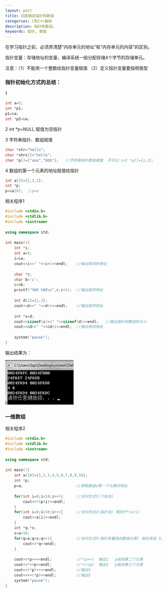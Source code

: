 ```yaml
---
layout: post
title: 切底搞定指针和数组
categories: C和C++基础
description: 指针和数组。
keywords: 指针, 数组
---
```


在学习指针之前，必须弄清楚“内存单元的地址”和“内存单元的内容”的区别。

指针变量：存储地址的变量，编译系统一般分配存储4个字节的存储单元。

注意：（1）不能用一个整数给指针变量赋值
     （2）定义指针变量要指明类型

### 指针初始化方式的总结： 

1

```cpp
int a=5;
int *p1;
p1=&a;
int *p2=&a;
```

2 int *p=NULL  赋值为空指针

3 字符串指针、数组赋值

```cpp
char *str="hello";
char *shrs[]="hello";
char *p[]={"aaa","bbb"};   //字符串指针数组赋值  不可以:int *p[]={1,2};
```

4 数组的第一个元素的地址赋值给指针

```cpp
int a[3]={1,2,3};
int *p;
p=&a[0];  //p=a
```

相关程序1

```cpp
#include <stdio.h>
#include <stdlib.h>
#include <iostream>

using namespace std;

int main(){
	int *i;
	int a=5;
	i=&a;
	cout<<i<<" "<<i+1<<endl;    //输出相邻的地址

	char *c;
	char b='c';
	c=&b;
	printf("%0X %0X\n",c,c+1);  //输出相邻地址

	int d[2]={1,2};
	cout<<d<<" "<<d+1<<endl;    //输出相邻地址

	int *s=d; 
	cout<<sizeof(s)<<" "<<sizeof(d)<<endl;   //输出指针和数组的大小
	cout<<&d<<" "<<&d+1<<endl;  //输出相邻地址

	system("pause");
}
```

输出结果为：

![](/images/posts/Cpoint/1.png)


### 一维数组

相关程序2

```cpp
#include <stdio.h>
#include <stdlib.h>
#include <iostream>

using namespace std;

int main(){
	int a[10]={1,2,3,4,5,6,7,8,9,10};
	int *p;   
	p=a;                        //获取数组a第一个元素的地址

	for(int i=0;i<10;i++){      //访问方式1(下标法)
		cout<<*(p+i)<<endl;
	}
	for(int i=0;i<10;i++){      //访问方式2(指针法) 等同于*(a+i)
		cout<<a[i]<<endl;
	}
	int *q,*s;
	s=a+10;
	for(q=a;q<s;q++){           //访问方式3(指针变量指向数组元素) 相对来说 3比1和2要快
		cout<<*q<<endl;  
	}

	cout<<*p++<<endl;           //*(p++)  输出1   p指向第二个元素
	cout<<*++p<<endl;           //*(++p)  输出3   p指向第三个元素
	cout<<(*p)++<<endl;         //输出3
	cout<<++(*p)<<endl;         //输出5
	system("pause");
}
```





                      



